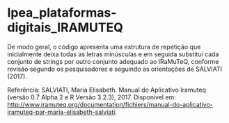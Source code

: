# Ipea_plataformas-digitais_IRAMUTEQ
De modo geral, o código apresenta uma estrutura de repetição que inicialmente deixa todas as letras minúsculas e em seguida substituí cada conjunto de strings 
por outro conjunto adequado ao IRaMuTeQ, conforme revisão segundo os pesquisadores e seguindo as orientações de SALVIATI (2017).

Referência:
SALVIATI, Maria Elisabeth. Manual do Aplicativo Iramuteq (versão 0.7 Alpha 2 e R Versão 3.2.3), 2017. 
Disponível em: http://www.iramuteq.org/documentation/fichiers/manual-do-aplicativo-iramuteq-par-maria-elisabeth-salviati.
